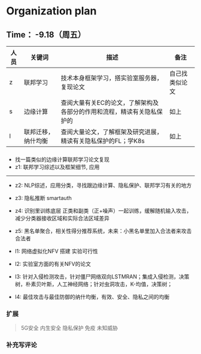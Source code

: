 # Organization plan

## Time： -9.18（周五）

| 人员 | 关键词 | 描述 | 备注 |
| ----| ---| ---| --|
|z|联邦学习|技术本身框架学习，搭实验室服务器，复现论文 |自己找类似论文|
|s|边缘计算|查阅大量有关EC的论文，了解架构及各部分的作用和流程，精读有关隐私保护的| 如上|
|l|联邦迁移，纳什均衡|查阅大量论文，了解框架及研究进展，精读有关隐私保护的FL；学K8s |如上|


###
* 找一篇类似的边缘计算联邦学习论文复现
* z1: 联邦学习综述以及框架细节, 应用

***
* z2: NLP综述，应用分类，寻找跟边缘计算、隐私保护、联邦学习有关的地方
* z3: 隐私推断 smartauth 
* z4: 识别里训练底层 正类和副类（正+噪声）一起训练，缓解随机输入攻击，减少分类器接收区域和实际合法区域差异
* z5: 黑名单聚合，相关性得分推荐系统，未来：小黑名单里加入合法者来攻击合法者
  
* l1: 网络虚拟化NFV 搭建 实验可行性
* l2: 实验室方面的有关NFV的论文
* l3: 针对入侵检测攻击，针对僵尸网络双向LSTMRAN；集成入侵检测，决策树，朴素贝叶斯，人工神经网络；针对虫洞攻击，K-均值，决策树；
* l4: 最佳攻击与最佳防御的纳什均衡，有效、安全、隐私之间的均衡

### 扩展
> 5G安全 内生安全 隐私保护 免疫 未知威胁

### 补充写评论
